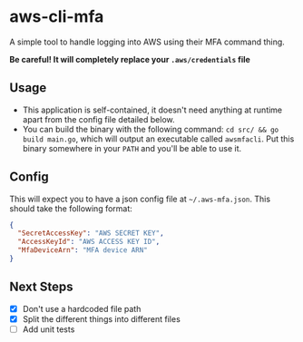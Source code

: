 # aws-cli-mfa

A simple tool to handle logging into AWS using their MFA command thing.

**Be careful! It will completely replace your `.aws/credentials` file**

## Usage
- This application is self-contained, it doesn't need anything at runtime apart from the config file detailed below.
- You can build the binary with the following command: `cd src/ && go build main.go`, which will output an executable called `awsmfacli`. Put this binary somewhere in your `PATH` and you'll  be able to use it.

## Config
This will expect you to have a json config file at `~/.aws-mfa.json`. This should take the following format:
```json
{
  "SecretAccessKey": "AWS SECRET KEY",
  "AccessKeyId": "AWS ACCESS KEY ID",
  "MfaDeviceArn": "MFA device ARN"
}
```

## Next Steps
- [x] Don't use a hardcoded file path
- [x] Split the different things into different files
- [ ] Add unit tests
